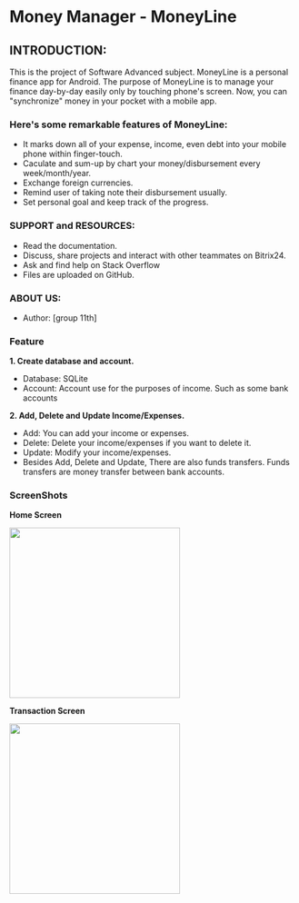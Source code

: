 # Money Manager - MoneyLine
## INTRODUCTION:
This is the project of Software Advanced subject.
MoneyLine is a personal finance app for Android.
The purpose of MoneyLine is to manage your finance day-by-day easily only by touching phone's screen. Now, you can "synchronize" money in your pocket with a mobile app.
### Here's some remarkable features of MoneyLine:
- It marks down all of your expense, income, even debt into your mobile phone within finger-touch. 
- Caculate and sum-up by chart your money/disbursement every week/month/year.
- Exchange foreign currencies.
- Remind user of taking note their disbursement usually. 
- Set personal goal and keep track of the progress.
### SUPPORT and RESOURCES:
- Read the documentation.
- Discuss, share projects and interact with other teammates on Bitrix24.
- Ask and find help on Stack Overflow
- Files are uploaded on GitHub.

### ABOUT US:
- Author: [group 11th]

### Feature
**1. Create database and account.**
* Database: SQLite
* Account: Account use for the purposes of income. Such as some bank accounts

**2. Add, Delete and Update Income/Expenses.**
* Add: You can add your income or expenses.
* Delete: Delete your income/expenses if you want to delete it.
* Update: Modify your income/expenses.
* Besides Add, Delete and Update, There are also funds transfers. Funds transfers are money transfer between bank accounts.
### ScreenShots
**Home Screen**

<img src="https://imgur.com/RIE18mf.png" width="300"/>

**Transaction Screen**

<img src="https://imgur.com/qkZIyCr.png" width="300"/>
